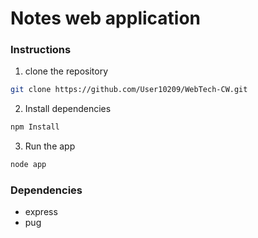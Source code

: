 # Notes web application

### Instructions
1. clone the repository
``` bash
git clone https://github.com/User10209/WebTech-CW.git
```

2. Install dependencies
```bash
npm Install
```
3. Run the app
```bash
node app
```

### Dependencies
 - express
 - pug